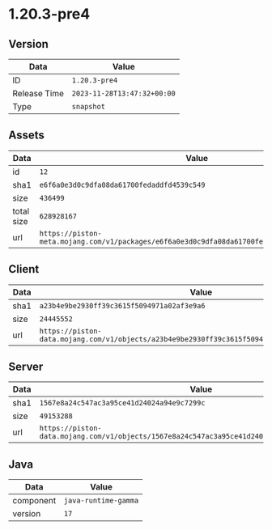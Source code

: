 # 1.20.3-pre4

## Version

|**Data**        | **Value**                 |
|----------------|-------------------------|
| ID   | ```1.20.3-pre4```   |
| Release Time   | ```2023-11-28T13:47:32+00:00```   |
| Type   | ```snapshot```   |

## Assets

|**Data**        | **Value**                 |
|----------------|-------------------------|
| id   | ```12```   |
| sha1   | ```e6f6a0e3d0c9dfa08da61700fedaddfd4539c549```   |
| size   | ```436499```   |
| total size  | ```628928167```  |
| url       | ```https://piston-meta.mojang.com/v1/packages/e6f6a0e3d0c9dfa08da61700fedaddfd4539c549/12.json``` |

## Client

|**Data**        | **Value**                 |
|----------------|-------------------------|
| sha1   | ```a23b4e9be2930ff39c3615f5094971a02af3e9a6```   |
| size   | ```24445552```   |
| url       | ```https://piston-data.mojang.com/v1/objects/a23b4e9be2930ff39c3615f5094971a02af3e9a6/client.jar``` |

## Server

|**Data**        | **Value**                 |
|----------------|-------------------------|
| sha1   | ```1567e8a24c547ac3a95ce41d24024a94e9c7299c```   |
| size   | ```49153288```   |
| url       | ```https://piston-data.mojang.com/v1/objects/1567e8a24c547ac3a95ce41d24024a94e9c7299c/server.jar``` |

## Java

|**Data**        | **Value**                 |
|----------------|-------------------------|
| component   | ```java-runtime-gamma```   |
| version   | ```17```   |
